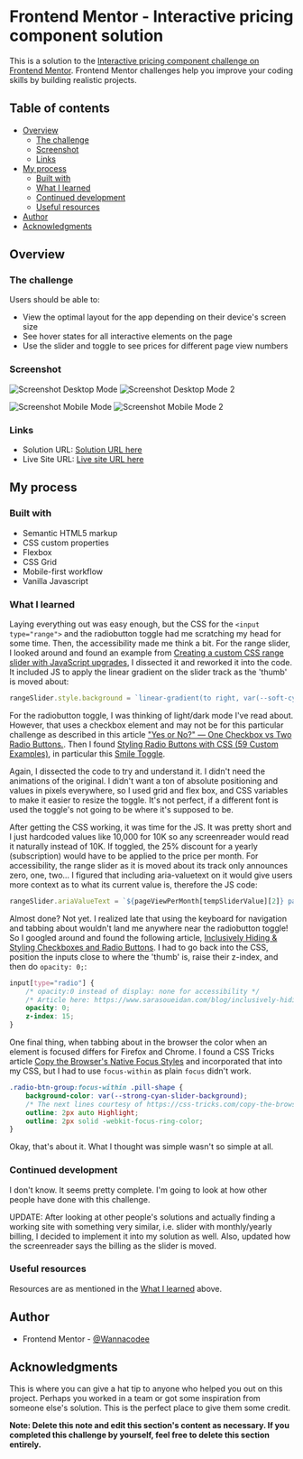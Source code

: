 # Frontend Mentor - Interactive pricing component solution

This is a solution to the [Interactive pricing component challenge on Frontend Mentor](https://www.frontendmentor.io/challenges/interactive-pricing-component-t0m8PIyY8). Frontend Mentor challenges help you improve your coding skills by building realistic projects. 

## Table of contents

- [Overview](#overview)
  - [The challenge](#the-challenge)
  - [Screenshot](#screenshot)
  - [Links](#links)
- [My process](#my-process)
  - [Built with](#built-with)
  - [What I learned](#what-i-learned)
  - [Continued development](#continued-development)
  - [Useful resources](#useful-resources)
- [Author](#author)
- [Acknowledgments](#acknowledgments)

## Overview

### The challenge

Users should be able to:

- View the optimal layout for the app depending on their device's screen size
- See hover states for all interactive elements on the page
- Use the slider and toggle to see prices for different page view numbers

### Screenshot

![Screenshot Desktop Mode](./Screenshot-desktop-mini-202309-17.png)
![Screenshot Desktop Mode 2](./Screenshot-desktop-mini2-202309-17.png)

![Screenshot Mobile Mode](./Screenshot-mobile-202309-17.png)
![Screenshot Mobile Mode 2](./Screenshot-mobile2-202309-17.png)

### Links

- Solution URL: [Solution URL here](https://github.com/kwngptrl/FEM-interactive-pricing-component-main)
- Live Site URL: [Live site URL here](https://kwngptrl.github.io/FEM-interactive-pricing-component-main/)

## My process

### Built with

- Semantic HTML5 markup
- CSS custom properties
- Flexbox
- CSS Grid
- Mobile-first workflow
- Vanilla Javascript


### What I learned

Laying everything out was easy enough, but the CSS for the `<input type="range">` and the radiobutton toggle had me scratching my head for some time. Then, the accessibility made me think a bit. For the range slider, I looked around and found an example from [Creating a custom CSS range slider with JavaScript upgrades](https://blog.logrocket.com/creating-custom-css-range-slider-javascript-upgrades/), I dissected it and reworked it into the code. It included JS to apply the linear gradient on the slider track as the 'thumb' is moved about:
```js
rangeSlider.style.background = `linear-gradient(to right, var(--soft-cyan-full-slider-bar) ${progress}%, var(--neutral-light-grayish-blue) ${progress}%)`;
```

For the radiobutton toggle, I was thinking of light/dark mode I've read about. However, that uses a checkbox element and may not be for this particular challenge as described in this article ["Yes or No?" — One Checkbox vs Two Radio Buttons.](https://www.sarasoueidan.com/blog/one-checkbox-or-two-radio-buttons/). Then I found [Styling Radio Buttons with CSS (59 Custom Examples)](https://www.sliderrevolution.com/resources/styling-radio-buttons/), in particular this [Smile Toggle](https://codepen.io/CameronFitzwilliam/pen/RxYbgg).

Again, I dissected the code to try and understand it. I didn't need the animations of the original. I didn't want a ton of absolute positioning and values in pixels everywhere, so I used grid and flex box, and CSS variables to make it easier to resize the toggle. It's not perfect, if a different font is used the toggle's not going to be where it's supposed to be.

After getting the CSS working, it was time for the JS. It was pretty short and I just hardcoded values like 10,000 for 10K so any screenreader would read it naturally instead of 10K. If toggled, the 25% discount for a yearly (subscription) would have to be applied to the price per month. For accessibility, the range slider as it is moved about its track only announces zero, one, two... I figured that including aria-valuetext on it would give users more context as to what its current value is, therefore the JS code:

```js
rangeSlider.ariaValueText = `${pageViewPerMonth[tempSliderValue][2]} pageviews for ${pageViewPerMonth[tempSliderValue][1] * selectedBilling} dollars per month`;
```

Almost done? Not yet. I realized late that using the keyboard for navigation and tabbing about wouldn't land me anywhere near the radiobutton toggle! So I googled around and found the following article, [Inclusively Hiding & Styling Checkboxes and Radio Buttons](https://www.sarasoueidan.com/blog/inclusively-hiding-and-styling-checkboxes-and-radio-buttons/). I had to go back into the CSS, position the inputs close to where the 'thumb' is, raise their z-index, and then do `opacity: 0;`:
```css
input[type="radio"] {
    /* opacity:0 instead of display: none for accessibility */
    /* Article here: https://www.sarasoueidan.com/blog/inclusively-hiding-and-styling-checkboxes-and-radio-buttons/ */
    opacity: 0;
    z-index: 15;
}
```
One final thing, when tabbing about in the browser the color when an element is focused differs for Firefox and Chrome. I found a CSS Tricks article [Copy the Browser's Native Focus Styles](https://css-tricks.com/copy-the-browsers-native-focus-styles/) and incorporated that into my CSS, but I had to use `focus-within` as plain `focus` didn't work.
```css
.radio-btn-group:focus-within .pill-shape {
    background-color: var(--strong-cyan-slider-background);
    /* The next lines courtesy of https://css-tricks.com/copy-the-browsers-native-focus-styles/ */
    outline: 2px auto Highlight;
    outline: 2px solid -webkit-focus-ring-color;
}
```

Okay, that's about it. What I thought was simple wasn't so simple at all.

### Continued development

I don't know. It seems pretty complete. I'm going to look at how other people have done with this challenge.

UPDATE: After looking at other people's solutions and actually finding a working site with something very similar, i.e. slider with monthly/yearly billing, I decided to implement it into my solution as well. Also, updated how the screenreader says the billing as the slider is moved.

### Useful resources

Resources are as mentioned in the [What I learned](#what-i-learned) above.

## Author

- Frontend Mentor - [@Wannacodee](https://www.frontendmentor.io/profile/kwngptrl)

## Acknowledgments

This is where you can give a hat tip to anyone who helped you out on this project. Perhaps you worked in a team or got some inspiration from someone else's solution. This is the perfect place to give them some credit.

**Note: Delete this note and edit this section's content as necessary. If you completed this challenge by yourself, feel free to delete this section entirely.**
